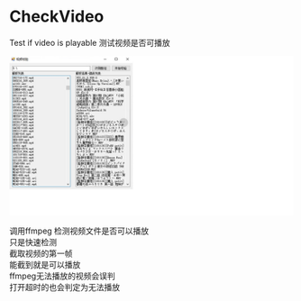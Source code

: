 # CheckVideo
Test if video is playable 测试视频是否可播放


![image](https://github.com/lqs1848/CheckVideo/blob/master/info/1.jpg)<br>

调用ffmpeg 检测视频文件是否可以播放<br/>
只是快速检测<br/>
截取视频的第一帧<br/>
能截到就是可以播放<br/>
ffmpeg无法播放的视频会误判<br/>
打开超时的也会判定为无法播放<br/>
